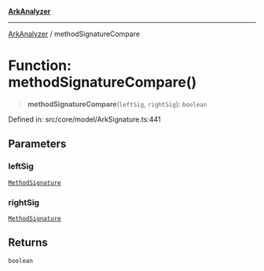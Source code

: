 [**ArkAnalyzer**](../README.md)

***

[ArkAnalyzer](../globals.md) / methodSignatureCompare

# Function: methodSignatureCompare()

> **methodSignatureCompare**(`leftSig`, `rightSig`): `boolean`

Defined in: src/core/model/ArkSignature.ts:441

## Parameters

### leftSig

[`MethodSignature`](../classes/MethodSignature.md)

### rightSig

[`MethodSignature`](../classes/MethodSignature.md)

## Returns

`boolean`

